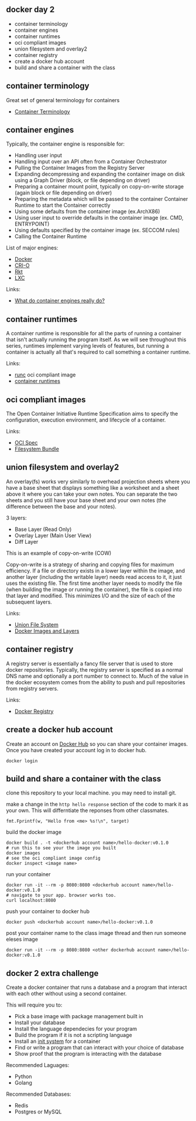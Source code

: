 docker day 2
------------

* container terminology
* container engines
* container runtimes
* oci compliant images
* union filesystem and overlay2
* container registry
* create a docker hub account
* build and share a container with the class


container terminology
---------------------

Great set of general terminology for containers

* [Container Terminology](https://developers.redhat.com/blog/2018/02/22/container-terminology-practical-introduction/)

container engines
-----------------

Typically, the container engine is responsible for:

* Handling user input
* Handling input over an API often from a Container Orchestrator
* Pulling the Container Images from the Registry Server
* Expanding decompressing and expanding the container image on disk using a Graph Driver (block, or file depending on driver)
* Preparing a container mount point, typically on copy-on-write storage (again block or file depending on driver)
* Preparing the metadata which will be passed to the container Container Runtime to start the Container correctly
* Using some defaults from the container image (ex.ArchX86)
* Using user input to override defaults in the container image (ex. CMD, ENTRYPOINT)
* Using defaults specified by the container image (ex. SECCOM rules)
* Calling the Container Runtime

List of major engines:
* [Docker](https://docs.docker.com/get-started/overview/#docker-architecture)
* [CRI-O](https://cri-o.io/)
* [Rkt](https://coreos.com/rkt/)
* [LXC](https://linuxcontainers.org/)

Links:
* [What do container engines really do?](http://crunchtools.com/so-what-does-a-container-engine-really-do-anyway/)

container runtimes
------------------

A container runtime is responsible for all the parts of running a container that isn't actually running the program itself. As we will see throughout this series, runtimes implement varying levels of features, but running a container is actually all that's required to call something a container runtime.

Links:
* [runc](https://www.docker.com/blog/runc/#:~:text=runC%20is%20a%20lightweight%2C%20portable,system%20features%20related%20to%20containers.&text=No%20dependency%20on%20the%20rest,container%20runtime%20and%20nothing%20else.)
oci compliant image
* [container runtimes](https://www.ianlewis.org/en/container-runtimes-part-1-introduction-container-r)

oci compliant images
--------------------

The Open Container Initiative Runtime Specification aims to specify the configuration, execution environment, and lifecycle of a container.

Links:
* [OCI Spec](https://github.com/opencontainers/runtime-spec/blob/master/spec.md)
* [Filesystem Bundle](https://github.com/opencontainers/runtime-spec/blob/master/bundle.md)


union filesystem and overlay2
-----------------------------

An overlay(fs) works very similarly to overhead projection sheets where you have a base sheet that displays something like a worksheet and a sheet above it where you can take your own notes. You can separate the two sheets and you still have your base sheet and your own notes (the difference between the base and your notes).

3 layers:

* Base Layer (Read Only)
* Overlay Layer (Main User View)
* Diff Layer

This is an example of copy-on-write (COW)

Copy-on-write is a strategy of sharing and copying files for maximum efficiency. If a file or directory exists in a lower layer within the image, and another layer (including the writable layer) needs read access to it, it just uses the existing file. The first time another layer needs to modify the file (when building the image or running the container), the file is copied into that layer and modified. This minimizes I/O and the size of each of the subsequent layers.

Links:
* [Union File System](https://www.terriblecode.com/blog/how-docker-images-work-union-file-systems-for-dummies/)
* [Docker Images and Layers](https://docs.docker.com/storage/storagedriver/#images-and-layers)

container registry
------------------

A registry server is essentially a fancy file server that is used to store docker repositories. Typically, the registry server is specified as a normal DNS name and optionally a port number to connect to. Much of the value in the docker ecosystem comes from the ability to push and pull repositories from registry servers.

Links:
* [Docker Registry](https://docs.docker.com/registry/)

create a docker hub account
---------------------------

Create an account on [Docker Hub](https://hub.docker.com/) so you can share your container images. Once you have created your account log in to docker hub.

    docker login

build and share a container with the class
------------------------------------------

clone this repository to your local machine. you may need to install git.

make a change in the `http hello response` section of the code to mark it as your own. This will differntiate the reponses from other classmates.

    fmt.Fprintf(w, "Hello from <me> %s!\n", target)

build the docker image

    docker build . -t <dockerhub account name>/hello-docker:v0.1.0
    # run this to see your the image you built
    docker images
    # see the oci compliant image config
    docker inspect <image name>

run your container

    docker run -it --rm -p 8080:8080 <dockerhub account name>/hello-docker:v0.1.0
    # navigate to your app. browser works too.
    curl localhost:8080

push your container to docker hub

    docker push <dockerhub account name>/hello-docker:v0.1.0

post your container name to the class image thread and then run someone eleses image

    docker run -it --rm -p 8080:8080 <other dockerhub account name>/hello-docker:v0.1.0

docker 2 extra challenge
------------------------

Create a docker container that runs a database and a program that interact with each other without using a second container.

This will require you to:
* Pick a base image with package management built in
* Install your database
* Install the language dependecies for your program
* Build the program if it is not a scripting language
* Install an [init system](https://ahmet.im/blog/minimal-init-process-for-containers/) for a container
* Find or write a program that can interact with your choice of database
* Show proof that the program is interacting with the database

Recommended Laguages:
* Python
* Golang

Recommended Databases:
* Redis
* Postgres or MySQL
